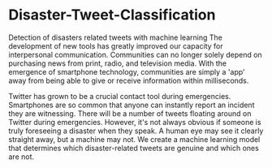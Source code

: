# Disaster-Tweet-Classification

Detection of disasters related tweets with machine learning The development of new tools has greatly improved our capacity for interpersonal communication. Communities can no longer solely depend on purchasing news from print, radio, and television media. With the emergence of smartphone technology, communities are simply a 'app' away from being able to give or receive information within milliseconds.

Twitter has grown to be a crucial contact tool during emergencies. Smartphones are so common that anyone can instantly report an incident they are witnessing. There will be a number of tweets floating around on Twitter during emergencies. However, it's not always obvious if someone is truly foreseeing a disaster when they speak. A human eye may see it clearly straight away, but a machine may not. We create a machine learning model that determines which disaster-related tweets are genuine and which ones are not.

